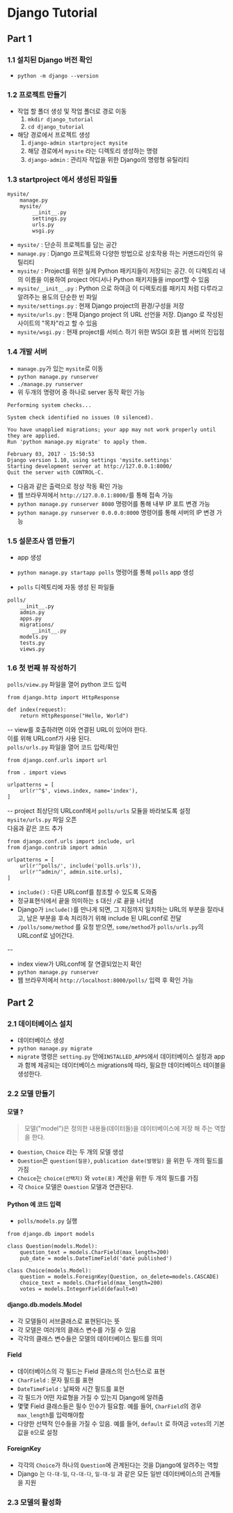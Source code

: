 # Django Tutorial

## Part 1

### 1.1 설치된 Django 버전 확인
* `python -m django --version`    

### 1.2 프로젝트 만들기
* 작업 할 폴더 생성 및 작업 폴더로 경로 이동
	1. `mkdir django_tutorial`
	2. `cd django_tutorial`
* 해당 경로에서 프로젝트 생성
	1. `django-admin startproject mysite` 
	2. 해당 경로에서 `mysite` 라는 디렉토리 생성하는 명령
	3. `django-admin` : 관리자 작업을 위한 Django의 명령형 유틸리티

### 1.3 startproject 에서 생성된 파일들

```
mysite/
    manage.py
    mysite/
        __init__.py
        settings.py
        urls.py
        wsgi.py
```

* `mysite/` : 단순히 프로젝트를 담는 공간
* `manage.py` : Django 프로젝트와 다양한 방법으로 상호작용 하는 커맨드라인의 유틸리티
* `mysite/` : Project를 위한 실제 Python 패키지들이 저장되는 공간. 이 디렉토리 내의 이름을 이용하여 project 어디서나 Python 패키지들을 import할 수 있음
* `mysite/__init__.py` : Python 으로 하여금 이 디렉토리를 패키지 처럼 다루라고 알려주는 용도의 단순한 빈 파일
* `mysite/settings.py` : 현재 Django project의 환경/구성을 저장
* `mysite/urls.py` : 현재 Django project 의 URL 선언을 저장. Django 로 작성된 사이트의 "목차"라고 할 수 있음
* `mysite/wsgi.py` : 현재 project를 서비스 하기 위한 WSGI 호환 웹 서버의 진입점

### 1.4 개발 서버
* `manage.py`가 있는 `mysite`로 이동
* `python manage.py runserver`
* `./manage.py runserver`
* 위 두개의 명령어 중 하나로 server 동작 확인 가능  

```
Performing system checks...

System check identified no issues (0 silenced).

You have unapplied migrations; your app may not work properly until they are applied.
Run 'python manage.py migrate' to apply them.

February 03, 2017 - 15:50:53
Django version 1.10, using settings 'mysite.settings'
Starting development server at http://127.0.0.1:8000/
Quit the server with CONTROL-C.
```
* 다음과 같은 출력으로 정상 작동 확인 가능
* 웹 브라우져에서 `http://127.0.0.1:8000/`를 통해 접속 가능
* `python manage.py runserver 8080` 명령어를 통해 내부 IP 포트 변경 가능
* `python manage.py runserver 0.0.0.0:8000` 명령어를 통해 서버의 IP 변경 가능

### 1.5 설문조사 앱 만들기
* app 생성
* `python manage.py startapp polls` 명령어를 통해 `polls` app 생성

* `polls` 디렉토리에 자동 생성 된 파일들

```
polls/
    __init__.py
    admin.py
    apps.py
    migrations/
        __init__.py
    models.py
    tests.py
    views.py
```

### 1.6 첫 번째 뷰 작성하기
`polls/view.py` 파일을 열어 python 코드 입력

```
from django.http import HttpResponse

def index(request):
	return HttpResponse("Hello, World")
```

--
view를 호출하려면 이와 연결된 URL이 있어야 한다.  
이를 위해 URLconf가 사용 된다.  
`polls/urls.py` 파일을 열어 코드 입력/확인

```
from django.conf.urls import url

from . import views

urlpatterns = [
	url(r'^$', views.index, name='index'),
]
```
--
project 최상단의 URLconf에서 `polls/urls` 모듈을 바라보도록 설정  
`mysite/urls.py` 파일 오픈  
다음과 같은 코드 추가

```
from django.conf.urls import include, url
from django.contrib import admin

urlpatterns = [
	url(r'^polls/', include('polls.urls')),
	url(r'^admin/', admin.site.urls),
]
```

* `include()` : 다른 URLconf를 참조할 수 있도록 도와줌  
* 정규표현식에서 끝을 의미하는 `$` 대신 `/`로 끝을 나타냄
* Django가 `include()`를 만나게 되면, 그 지점까지 일치하는 URL의 부분을 잘라내고, 남은 부분을 후속 처리하기 위해 include 된 URLconf로 전달
* `/polls/some/method` 를 요청 받으면, `some/method`가 `polls/urls.py`의 URLconf로 넘어간다.

--

* index view가 URLconf에 잘 연결되었는지 확인
* `python manage.py runserver`  
* 웹 브라우저에서 `http://localhost:8000/polls/` 입력 후 확인 가능 


## Part 2

### 2.1 데이터베이스 설치
* 데이터베이스 생성
* `python manage.py migrate`
* `migrate` 명령은 `setting.py` 안에`INSTALLED_APPS`에서 데이터베이스 설정과 app과 함께 제공되는 데이터베이스 migrations에 따라, 필요한 데이터베이스 테이블을 생성한다.

### 2.2 모델 만들기
#### 모델 ?
> 모델("model")은 정의한 내용들(데이터들)을 데이터베이스에 저장 해 주는 역할을 한다.

* `Question`, `Choice` 라는 두 개의 모델 생성 
* `Question`은 `question(질문)`, `publication date(발행일)` 을 위한 두 개의 필드를 가짐
* `Choice`는 `choice(선택지)` 와 `vote(표)` 계산을 위한 두 개의 필드를 가짐
* 각 `Choice` 모델은 `Question` 모델과 연관된다.

#### Python 에 코드 입력
* `polls/models.py` 실행

```
from django.db import models

class Question(models.Model):
	question_text = models.CharField(max_length=200)
	pub_date = models.DateTimeField('date published')

class Choice(models.Model):
	question = models.ForeignKey(Question, on_delete=models.CASCADE)
	choice_text = models.CharField(max_length=200)
	votes = models.IntegerField(default=0)
```

#### django.db.models.Model
* 각 모델들이 서브클래스로 표현된다는 뜻
* 각 모델은 여러개의 클래스 변수를 가질 수 있음
* 각각의 클래스 변수들은 모델의 데이터베이스 필드를 의미

#### Field
* 데이터베이스의 각 필드는 Field 클래스의 인스턴스로 표현
* `CharField` : 문자 필드를 표현
* `DateTimeField` : 날짜와 시간 필드를 표현
* 각 필드가 어떤 자료형을 가질 수 있는지 Django에 알려줌
* 몇몇 Field 클래스들은 필수 인수가 필요함. 예를 들어, `CharField`의 경우 `max_length`를 입력해야함
* 다양한 선택적 인수들을 가질 수 있음. 예를 들어, `default` 로 하여금 `votes`의 기본값을 `0`으로 설정

#### ForeignKey
* 각각의 `Choice`가 하나의 `Question`에 관계된다는 것을 Django에 알려주는 역할  
* Django 는 `다-대-일`, `다-대-다`, `일-대-일` 과 같은 모든 일반 데이터베이스의 관계들을 지원

### 2.3 모델의 활성화





